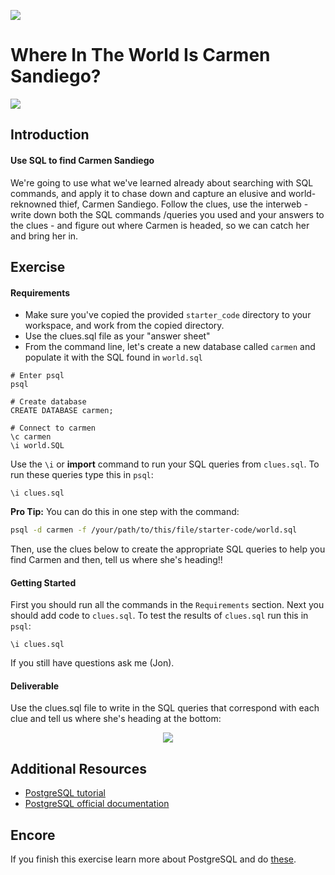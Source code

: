 ![](https://ga-dash.s3.amazonaws.com/production/assets/logo-9f88ae6c9c3871690e33280fcf557f33.png)

# Where In The World Is Carmen Sandiego?

![](http://i.giphy.com/13n8txR8c9UDHG.gif)

## Introduction

#### Use SQL to find Carmen Sandiego

We're going to use what we've learned already about searching with SQL commands, and apply it to chase down and capture an elusive and world-reknowned thief, Carmen Sandiego. Follow the clues, use the interweb - write down both the SQL commands /queries you used and your answers to the clues - and figure out where Carmen is headed, so we can catch her and bring her in.

## Exercise

#### Requirements

- Make sure you've copied the provided `starter_code` directory to your workspace, and work from the copied directory.
- Use the clues.sql file as your "answer sheet"
- From the command line, let's create a new database called ```carmen``` and populate it with the SQL found in ```world.sql```

```
# Enter psql
psql

# Create database
CREATE DATABASE carmen;

# Connect to carmen
\c carmen
\i world.SQL
```

Use the `\i` or **import** command to run your SQL queries from `clues.sql`. To run these queries type this in `psql`:

```psql
\i clues.sql
```

**Pro Tip:** You can do this in one step with the command:

```bash
psql -d carmen -f /your/path/to/this/file/starter-code/world.sql
```

Then, use the clues below to create the appropriate SQL queries to help you find Carmen and then, tell us where she's heading!!

#### Getting Started

First you should run all the commands in the `Requirements` section. Next you should add code to `clues.sql`. To test the results of `clues.sql` run
this in `psql`:

```psql
\i clues.sql
```

If you still have questions ask me (Jon).


#### Deliverable

Use the clues.sql file to write in the SQL queries that correspond with each clue and tell us where she's heading at the bottom:

<p align="center">
  <img src ="http://s3.postimg.org/8386vdt43/Screen_Shot_2015_07_08_at_8_11_25_PM.png">
</p>


## Additional Resources

- [PostgreSQL tutorial](http://www.tutorialspoint.com/postgresql/)
- [PostgreSQL official documentation](http://www.postgresql.org/docs/)

## Encore 

If you finish this exercise learn more about PostgreSQL and do [these](https://pgexercises.com/).
